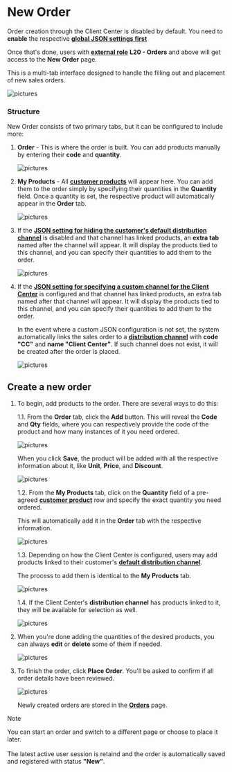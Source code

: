 # New Order

Order creation through the Client Center is disabled by default. You need to **enable** the respective **[global JSON settings first](../reference.md#isneworderenabled-setting)**

Once that's done, users with **[external role](/modules/crm/sales/customers/external-access.md#roles)** **L20 - Orders** and above will get access to the **New Order** page.

This is a multi-tab interface designed to handle the filling out and placement of new sales orders.

![pictures](pictures/new_order_panel.png)

### Structure

New Order consists of two primary tabs, but it can be configured to include more:

1. **Order** - This is where the order is built. You can add products manually by entering their **code** and **quantity**.

   ![pictures](pictures/order_tab.png)
   
2. **My Products** - All **[customer products](/modules/crm/sales/definitions/define-customers.md#customer-products)** will appear here. You can add them to the order simply by specifying their quantities in the **Quantity** field. Once a quantity is set, the respective product will automatically appear in the **Order** tab.

   ![pictures](pictures/my_products_tab.png)
   
3. If the **[JSON setting for hiding the customer's default distribution channel](../reference.md#hidedistributionchannel-setting)** is disabled and that channel has linked products, an **extra tab** named after the channel will appear. It will display the products tied to this channel, and you can specify their quantities to add them to the order.

   ![pictures](pictures/channel_customer_tab.png)

4. If the **[JSON setting for specifying a custom channel for the Client Center](../reference.md#sitechannel-setting)** is configured and that channel has linked products, an extra tab named after that channel will appear. It will display the products tied to this channel, and you can specify their quantities to add them to the order.

   In the event where a custom JSON configuration is not set, the system automatically links the sales order to a **[distribution channel](/modules/crm/marketing/distribution-channels/index.md)** with **code "CC"** and **name "Client Center"**. If such channel does not exist, it will be created after the order is placed.

   ![pictures](pictures/channel_CC_tab.png)

## Create a new order

1. To begin, add products to the order. There are several ways to do this:
   
    1.1.   From the **Order** tab, click the **Add** button. This will reveal the **Code** and **Qty** fields, where you can respectively provide the code of the product and how many instances of it you need ordered.

   ![pictures](pictures/add_button.png)
   
   When you click **Save**, the product will be added with all the respective information about it, like **Unit**, **Price**, and **Discount**.

   ![pictures](pictures/added_product.png)

   1.2.   From the **My Products** tab, click on the **Quantity** field of a pre-agreed **[customer product](/modules/crm/sales/definitions/define-customers.md#customer-products)** row and specify the exact quantity you need ordered. 

   This will automatically add it in the **Order** tab with the respective information.

   ![pictures](pictures/quantity_myproducts.png)

   1.3.   Depending on how the Client Center is configured, users may add products linked to their customer's **[default distribution channel](/modules/crm/sales/definitions/define-customers.md#new-customer-details)**.

      The process to add them is identical to the **My Products** tab.

   ![pictures](pictures/quantity_distribution_channel_customer.png)

   1.4.  If the Client Center's **distribution channel** has products linked to it, they will be available for selection as well.

   ![pictures](pictures/quantity_distribution_channel_clientcenter.png)

2. When you're done adding the quantities of the desired products, you can always **edit** or **delete** some of them if needed.

   ![pictures](pictures/edit_delete_product.png)

3. To finish the order, click **Place Order**. You'll be asked to confirm if all order details have been reviewed.

   ![pictures](pictures/place_order_warning.png)

   Newly created orders are stored in the **[Orders](index.md)** page.

> [!NOTE]
> 
> You can start an order and switch to a different page or choose to place it later. <br> <br>
> The latest active user session is retaind and the order is automatically saved and registered with status **"New"**.
   
